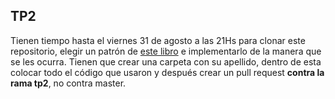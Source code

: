 ## TP2

Tienen tiempo hasta el viernes 31 de agosto a las 21Hs para clonar este repositorio, elegir un patrón de [este libro](https://addyosmani.com/resources/essentialjsdesignpatterns/book/) e implementarlo de la manera que se les ocurra. Tienen que crear una carpeta con su apellido, dentro de esta colocar todo el código que usaron y después crear un pull request **contra la rama tp2**, no contra master.
